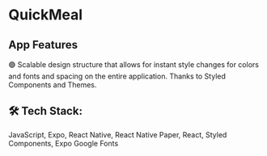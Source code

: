 # QuickMeal

## App Features

🟣 Scalable design structure that allows for instant style changes for colors and fonts and spacing on the entire application. Thanks to Styled Components and Themes.

## 🛠️ Tech Stack:

JavaScript, Expo, React Native, React Native Paper, React, Styled Components, Expo Google Fonts
